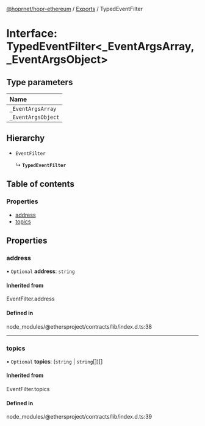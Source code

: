 [@hoprnet/hopr-ethereum](../README.md) / [Exports](../modules.md) / TypedEventFilter

# Interface: TypedEventFilter<_EventArgsArray, _EventArgsObject\>

## Type parameters

| Name |
| :------ |
| `_EventArgsArray` |
| `_EventArgsObject` |

## Hierarchy

- `EventFilter`

  ↳ **`TypedEventFilter`**

## Table of contents

### Properties

- [address](typedeventfilter.md#address)
- [topics](typedeventfilter.md#topics)

## Properties

### address

• `Optional` **address**: `string`

#### Inherited from

EventFilter.address

#### Defined in

node_modules/@ethersproject/contracts/lib/index.d.ts:38

___

### topics

• `Optional` **topics**: (`string` \| `string`[])[]

#### Inherited from

EventFilter.topics

#### Defined in

node_modules/@ethersproject/contracts/lib/index.d.ts:39
